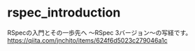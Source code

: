 # rspec_introduction
RSpecの入門とその一歩先へ ～RSpec 3バージョン～の写経です。<br>
https://qiita.com/jnchito/items/624f6d5023c279046a1c
